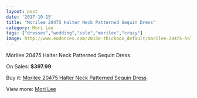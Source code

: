 ```yaml
---
layout: post
date: '2017-10-15'
title: "Morilee 20475 Halter Neck Patterned Sequin Dress"
category: Mori Lee
tags: ["dresses","wedding","sale","morilee","crazy"]
image: http://www.eudances.com/20150-thickbox_default/morilee-20475-halter-neck-patterned-sequin-dress.jpg
---
```

Morilee 20475 Halter Neck Patterned Sequin Dress

On Sales: **$397.99**
<a href="https://www.eudances.com/en/mori-lee/6036-morilee-20475-halter-neck-patterned-sequin-dress.html"><amp-img layout="responsive" width="600" height="600" src="//www.eudances.com/20150-thickbox_default/morilee-20475-halter-neck-patterned-sequin-dress.jpg" alt="Morilee 20475 Halter Neck Patterned Sequin Dress 0" /></a>
<a href="https://www.eudances.com/en/mori-lee/6036-morilee-20475-halter-neck-patterned-sequin-dress.html"><amp-img layout="responsive" width="600" height="600" src="//www.eudances.com/20152-thickbox_default/morilee-20475-halter-neck-patterned-sequin-dress.jpg" alt="Morilee 20475 Halter Neck Patterned Sequin Dress 1" /></a>
<a href="https://www.eudances.com/en/mori-lee/6036-morilee-20475-halter-neck-patterned-sequin-dress.html"><amp-img layout="responsive" width="600" height="600" src="//www.eudances.com/20151-thickbox_default/morilee-20475-halter-neck-patterned-sequin-dress.jpg" alt="Morilee 20475 Halter Neck Patterned Sequin Dress 2" /></a>

Buy it: [Morilee 20475 Halter Neck Patterned Sequin Dress](https://www.eudances.com/en/mori-lee/6036-morilee-20475-halter-neck-patterned-sequin-dress.html "Morilee 20475 Halter Neck Patterned Sequin Dress")

View more: [Mori Lee](https://www.eudances.com/en/65-mori-lee "Mori Lee")